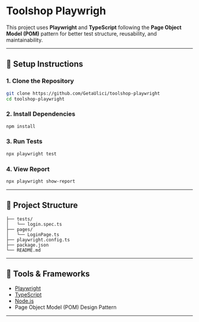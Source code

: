 
# Toolshop Playwrigh 

This project uses **Playwright** and **TypeScript** following the **Page Object Model (POM)** pattern for better test structure, reusability, and maintainability.

---

## 🚀 Setup Instructions

### 1. Clone the Repository
```bash
git clone https://github.com/GetaUlici/toolshop-playwright
cd toolshop-playwright
```

### 2. Install Dependencies
```bash
npm install
```

### 3. Run Tests
```bash
npx playwright test
```

### 4. View Report
```bash
npx playwright show-report
```

---

## 🧩 Project Structure

```
├── tests/
│   └── login.spec.ts
├── pages/
│   └── LoginPage.ts
├── playwright.config.ts
├── package.json
└── README.md
```

---

## 🧰 Tools & Frameworks

- [Playwright](https://playwright.dev/)
- [TypeScript](https://www.typescriptlang.org/)
- [Node.js](https://nodejs.org/)
- Page Object Model (POM) Design Pattern

---

